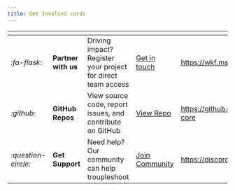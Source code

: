 ```yaml
---
title: Get Involved cards
---
```


<table data-view="cards">
	<thead>
		<tr>
			<th></th>
			<th></th>
			<th></th>
			<th></th>
			<th data-hidden data-card-target data-type="content-ref"></th>
		</tr>
	</thead>
	<tbody>
		<tr>
			<td>
				<i class="fa-flask">:fa-flask:</i>
			</td>
			<td>
				<strong>Partner with us</strong>
			</td>
			<td>Driving impact? Register your project for direct team access</td>
			<td>
				<a href="https://wkf.ms/4hd40JK" class="button primary">Get in touch</a>
			</td>
			<td>
				<a href="https://wkf.ms/4hd40JK">https://wkf.ms/4hd40JK</a>
			</td>
		</tr>
		<tr>
			<td>
				<i class="fa-github">:github:</i>
			</td>
			<td>
				<strong>GitHub Repos</strong>
			</td>
			<td>View source code, report issues, and contribute on GitHub</td>
			<td>
				<a href="https://github.com/tetherto/wdk-core" class="button secondary">View Repo</a>
			</td>
			<td>
				<a href="https://github.com/tetherto/wdk-core">https://github.com/tetherto/wdk-core</a>
			</td>
		</tr>
		<tr>
			<td>
				<i class="fa-question-circle">:question-circle:</i>
			</td>
			<td>
				<strong>Get Support</strong>
			</td>
			<td>Need help? Our community can help troupleshoot</td>
			<td>
				<a href="https://discord.gg/arYXDhHB2w" class="button secondary">Join Community</a>
			</td>
			<td>
				<a href="https://discord.gg/arYXDhHB2w">https://discord.gg/arYXDhHB2w</a>
			</td>
		</tr>
	</tbody>
</table>
